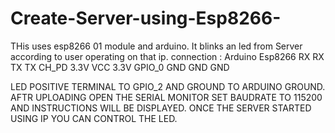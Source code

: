 # Create-Server-using-Esp8266-
THis uses esp8266 01 module and arduino.
It blinks an led from Server according to user operating on that ip.
connection :
Arduino     Esp8266
RX           RX
TX            TX
CH_PD         3.3V
VCC           3.3V
GPIO_0        GND
GND           GND

LED POSITIVE TERMINAL TO GPIO_2 AND GROUND TO ARDUINO GROUND.
AFTR UPLOADING OPEN THE SERIAL MONITOR SET BAUDRATE TO 115200 AND INSTRUCTIONS WILL BE DISPLAYED.
ONCE THE SERVER STARTED USING IP YOU CAN CONTROL THE LED.
